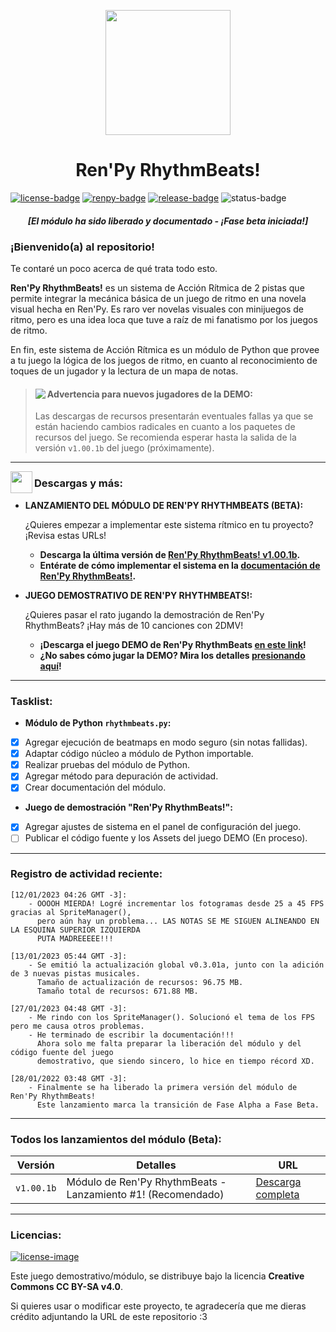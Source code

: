 [license]: http://creativecommons.org/licenses/by-sa/4.0/
[renpy]: https://renpy.org/
[release]: https://github.com/CharlieFuu69/RenPy_RhythmBeats/releases

[renpy-badge]: https://img.shields.io/badge/Ren'Py-v7.4.11-red?style=for-the-badge&logo=python
[license-image]: https://licensebuttons.net/l/by-sa/4.0/88x31.png
[license-badge]: https://img.shields.io/badge/Licencia-CC--BY--SA%204.0-brightgreen?style=for-the-badge
[status-badge]: https://img.shields.io/badge/Status-Beta-000077?style=for-the-badge
[release-badge]: https://img.shields.io/github/v/release/CharlieFuu69/RenPy_RhythmBeats?style=for-the-badge&logo=github


<p align="center">
  <img width="200" height="200" src="https://user-images.githubusercontent.com/77955772/208582867-fe267999-3f6c-448f-ae78-26b14ced10ac.png">
</p>

<h1 align = "center"> Ren'Py RhythmBeats! </h1>

[![license-badge]][license] [![renpy-badge]][renpy] [![release-badge]][release] ![status-badge]

<h5 align = "center">
    <i>[El módulo ha sido liberado y documentado - ¡Fase beta iniciada!]</i>
</h5>

### ¡Bienvenido(a) al repositorio!

Te contaré un poco acerca de qué trata todo esto.

**Ren'Py RhythmBeats!** es un sistema de Acción Rítmica de 2 pistas que permite integrar la mecánica básica de un juego de ritmo en una novela visual hecha en Ren'Py. Es raro ver novelas visuales con minijuegos de ritmo, pero es una idea loca que tuve a raíz de mi fanatismo por los juegos de ritmo.

En fin, este sistema de Acción Rítmica es un módulo de Python que provee a tu juego la lógica de los juegos de ritmo, en cuanto al reconocimiento de toques de un jugador y la lectura de un mapa de notas.

> <p align="left">
>    <img align="left" src="https://user-images.githubusercontent.com/77955772/143798585-2a612721-a193-4ec0-af5f-811c6bef6c4c.png"/>
>    <h4>Advertencia para nuevos jugadores de la DEMO:</h4>
> </p>
> 
> Las descargas de recursos presentarán eventuales fallas ya que se están haciendo cambios radicales en cuanto a los paquetes de recursos del juego.
> Se recomienda esperar hasta la salida de la versión `v1.00.1b` del juego (próximamente).

---

<img align="left" width="35" height="35" src="https://user-images.githubusercontent.com/77955772/195962734-6a3e86be-c5c5-475f-8980-815819b07dfa.png"/>
<h3> Descargas y más: </h3>

* **LANZAMIENTO DEL MÓDULO DE REN'PY RHYTHMBEATS (BETA):**

  ¿Quieres empezar a implementar este sistema rítmico en tu proyecto? ¡Revisa estas URLs!
  * **Descarga la última versión de [Ren'Py RhythmBeats! v1.00.1b](https://github.com/CharlieFuu69/RenPy_RhythmBeats/releases/tag/v1.00.1b_module).**
  * **Entérate de cómo implementar el sistema en la [documentación de Ren'Py RhythmBeats!](https://github.com/CharlieFuu69/RenPy_RhythmBeats/blob/main/docs/doc_mainpage.md).**
  
* **JUEGO DEMOSTRATIVO DE REN'PY RHYTHMBEATS!:**

  ¿Quieres pasar el rato jugando la demostración de Ren'Py RhythmBeats? ¡Hay más de 10 canciones con 2DMV!
  * **¡Descarga el juego DEMO de Ren'Py RhythmBeats [en este link](https://github.com/CharlieFuu69/RenPy_RhythmBeats/releases/tag/v0.3.01a)!**
  * **¿No sabes cómo jugar la DEMO? Mira los detalles [presionando aquí](DETALLES_DEMO.md)!**

---
### Tasklist:
* **Módulo de Python `rhythmbeats.py`:**

- [x] Agregar ejecución de beatmaps en modo seguro (sin notas fallidas).
- [x] Adaptar código núcleo a módulo de Python importable.
- [x] Realizar pruebas del módulo de Python.
- [x] Agregar método para depuración de actividad.
- [x] Crear documentación del módulo.

* **Juego de demostración "Ren'Py RhythmBeats!":**

- [x] Agregar ajustes de sistema en el panel de configuración del juego.
- [ ] Publicar el código fuente y los Assets del juego DEMO (En proceso).

---
### Registro de actividad reciente:
```     
[12/01/2023 04:26 GMT -3]:
    - OOOOH MIERDA! Logré incrementar los fotogramas desde 25 a 45 FPS gracias al SpriteManager(),
      pero aún hay un problema... LAS NOTAS SE ME SIGUEN ALINEANDO EN LA ESQUINA SUPERIOR IZQUIERDA
      PUTA MADREEEEE!!!
      
[13/01/2023 05:44 GMT -3]:
    - Se emitió la actualización global v0.3.01a, junto con la adición de 3 nuevas pistas musicales.
      Tamaño de actualización de recursos: 96.75 MB.
      Tamaño total de recursos: 671.88 MB.
      
[27/01/2023 04:48 GMT -3]:
    - Me rindo con los SpriteManager(). Solucionó el tema de los FPS pero me causa otros problemas.
    - He terminado de escribir la documentación!!!
      Ahora solo me falta preparar la liberación del módulo y del código fuente del juego
      demostrativo, que siendo sincero, lo hice en tiempo récord XD.
      
[28/01/2022 03:48 GMT -3]:
    - Finalmente se ha liberado la primera versión del módulo de Ren'Py RhythmBeats!
      Este lanzamiento marca la transición de Fase Alpha a Fase Beta.
```

---
### Todos los lanzamientos del módulo (Beta):

|Versión|Detalles|URL|
|---|---|---|
|`v1.00.1b`|Módulo de Ren'Py RhythmBeats - Lanzamiento #1! (Recomendado)|[Descarga completa](https://github.com/CharlieFuu69/RenPy_RhythmBeats/releases/tag/v1.00.1b_module)|

---
### Licencias:
[![license-image]][license]

Este juego demostrativo/módulo, se distribuye bajo la licencia **Creative Commons CC BY-SA v4.0**.

Si quieres usar o modificar este proyecto, te agradecería que me dieras crédito adjuntando la URL de este repositorio :3

